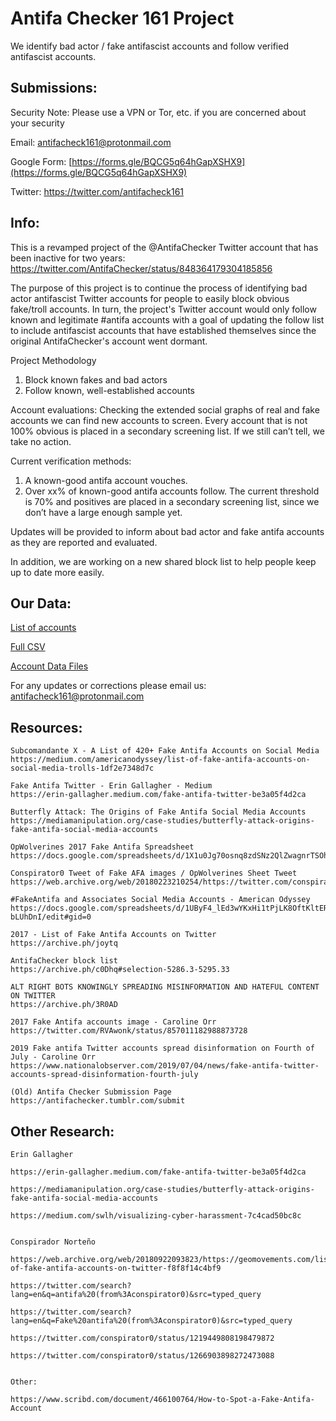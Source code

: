 # Antifa Checker 161 Project

We identify bad actor / fake antifascist accounts and follow verified antifascist accounts.


## Submissions:

Security Note:  Please use a VPN or Tor, etc. if you are concerned about your security

Email:
antifacheck161@protonmail.com

Google Form: 
[https://forms.gle/BQCG5q64hGapXSHX9](https://forms.gle/BQCG5q64hGapXSHX9)

Twitter:
https://twitter.com/antifacheck161


## Info:

This is a revamped project of the @AntifaChecker Twitter account that has been inactive for two years:
https://twitter.com/AntifaChecker/status/848364179304185856 

The purpose of this project is to continue the process of identifying bad actor antifascist Twitter accounts for people to easily block obvious fake/troll accounts. In turn, the project's Twitter account would only follow known and legitimate #antifa accounts with a goal of updating the follow list to include antifascist accounts that have established themselves since the original AntifaChecker's account went dormant.

Project Methodology

1) Block known fakes and bad actors
2) Follow known, well-established accounts

Account evaluations:
Checking the extended social graphs of real and fake accounts we can find new accounts to screen. Every account that is not 100% obvious is placed in a secondary screening list. If we still can’t tell, we take no action.

Current verification methods:
1) A known-good antifa account vouches.
2) Over xx% of known-good antifa accounts follow. The current threshold is 70% and positives are placed in a secondary screening list, since we don’t have a large enough sample yet.

Updates will be provided to inform about bad actor and fake antifa accounts as they are reported and evaluated.

In addition, we are working on a new shared block list to help people keep up to date more easily.


## Our Data:

[List of accounts](BAD-AFA-list.md)

[Full CSV](BAD-AFA-twitter.csv)

[Account Data Files](/data)


For any updates or corrections please email us: antifacheck161@protonmail.com


## Resources:

    Subcomandante X - A List of 420+ Fake Antifa Accounts on Social Media
    https://medium.com/americanodyssey/list-of-fake-antifa-accounts-on-social-media-trolls-1df2e7348d7c
    
    Fake Antifa Twitter - Erin Gallagher - Medium
    https://erin-gallagher.medium.com/fake-antifa-twitter-be3a05f4d2ca
    
    Butterfly Attack: The Origins of Fake Antifa Social Media Accounts 
    https://mediamanipulation.org/case-studies/butterfly-attack-origins-fake-antifa-social-media-accounts
    
    OpWolverines 2017 Fake Antifa Spreadsheet
    https://docs.google.com/spreadsheets/d/1X1u0Jg70osnq8zdSNz2QlZwagnrTSOhfgwwyvqpbrRE/htmlview#
    
    Conspirator0 Tweet of Fake AFA images / OpWolverines Sheet Tweet
    https://web.archive.org/web/20180223210254/https://twitter.com/conspirator0/status/913561149773316096
    
    #FakeAntifa and Associates Social Media Accounts - American Odyssey
    https://docs.google.com/spreadsheets/d/1UByF4_lEd3wYKxHi1tPjLK8OftKltERfsPR-bLUhDnI/edit#gid=0
    
    2017 - List of Fake Antifa Accounts on Twitter
    https://archive.ph/joytq
    
    AntifaChecker block list
    https://archive.ph/c0Dhq#selection-5286.3-5295.33
    
    ALT RIGHT BOTS KNOWINGLY SPREADING MISINFORMATION AND HATEFUL CONTENT ON TWITTER
    https://archive.ph/3R0AD
    
    2017 Fake Antifa accounts image - Caroline Orr
    https://twitter.com/RVAwonk/status/857011182988873728
    
    2019 Fake antifa Twitter accounts spread disinformation on Fourth of July - Caroline Orr
    https://www.nationalobserver.com/2019/07/04/news/fake-antifa-twitter-accounts-spread-disinformation-fourth-july
    
    (Old) Antifa Checker Submission Page
    https://antifachecker.tumblr.com/submit
    


## Other Research:

    Erin Gallagher

    https://erin-gallagher.medium.com/fake-antifa-twitter-be3a05f4d2ca

    https://mediamanipulation.org/case-studies/butterfly-attack-origins-fake-antifa-social-media-accounts

    https://medium.com/swlh/visualizing-cyber-harassment-7c4cad50bc8c


    Conspirador Norteño

    https://web.archive.org/web/20180922093823/https://geomovements.com/list-of-fake-antifa-accounts-on-twitter-f8f8f14c4bf9

    https://twitter.com/search?lang=en&q=antifa%20(from%3Aconspirator0)&src=typed_query

    https://twitter.com/search?lang=en&q=Fake%20antifa%20(from%3Aconspirator0)&src=typed_query

    https://twitter.com/conspirator0/status/1219449808198479872

    https://twitter.com/conspirator0/status/1266903898272473088

    
    Other:

    https://www.scribd.com/document/466100764/How-to-Spot-a-Fake-Antifa-Account
